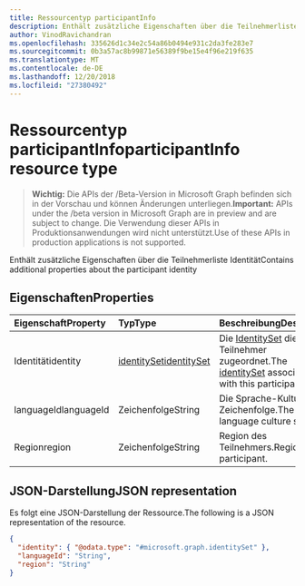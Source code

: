 ```yaml
---
title: Ressourcentyp participantInfo
description: Enthält zusätzliche Eigenschaften über die Teilnehmerliste Identität
author: VinodRavichandran
ms.openlocfilehash: 335626d1c34e2c54a86b0494e931c2da3fe283e7
ms.sourcegitcommit: 0b3a57ac8b99871e56389f9be15e4f96e219f635
ms.translationtype: MT
ms.contentlocale: de-DE
ms.lasthandoff: 12/20/2018
ms.locfileid: "27380492"
---
```

# <a name="participantinfo-resource-type"></a><span data-ttu-id="7c89f-103">Ressourcentyp participantInfo</span><span class="sxs-lookup"><span data-stu-id="7c89f-103">participantInfo resource type</span></span>

> <span data-ttu-id="7c89f-104">**Wichtig:** Die APIs der /Beta-Version in Microsoft Graph befinden sich in der Vorschau und können Änderungen unterliegen.</span><span class="sxs-lookup"><span data-stu-id="7c89f-104">**Important:** APIs under the /beta version in Microsoft Graph are in preview and are subject to change.</span></span> <span data-ttu-id="7c89f-105">Die Verwendung dieser APIs in Produktionsanwendungen wird nicht unterstützt.</span><span class="sxs-lookup"><span data-stu-id="7c89f-105">Use of these APIs in production applications is not supported.</span></span>

<span data-ttu-id="7c89f-106">Enthält zusätzliche Eigenschaften über die Teilnehmerliste Identität</span><span class="sxs-lookup"><span data-stu-id="7c89f-106">Contains additional properties about the participant identity</span></span>

## <a name="properties"></a><span data-ttu-id="7c89f-107">Eigenschaften</span><span class="sxs-lookup"><span data-stu-id="7c89f-107">Properties</span></span>

| <span data-ttu-id="7c89f-108">Eigenschaft</span><span class="sxs-lookup"><span data-stu-id="7c89f-108">Property</span></span>       | <span data-ttu-id="7c89f-109">Typ</span><span class="sxs-lookup"><span data-stu-id="7c89f-109">Type</span></span>                          | <span data-ttu-id="7c89f-110">Beschreibung</span><span class="sxs-lookup"><span data-stu-id="7c89f-110">Description</span></span>  |
|:---------------|:------------------------------|:-------------|
| <span data-ttu-id="7c89f-111">Identität</span><span class="sxs-lookup"><span data-stu-id="7c89f-111">identity</span></span>       | [<span data-ttu-id="7c89f-112">identitySet</span><span class="sxs-lookup"><span data-stu-id="7c89f-112">identitySet</span></span>](identityset.md) | <span data-ttu-id="7c89f-113">Die [IdentitySet](identityset.md) dieser Teilnehmer zugeordnet.</span><span class="sxs-lookup"><span data-stu-id="7c89f-113">The [identitySet](identityset.md) associated with this participant.</span></span> |
| <span data-ttu-id="7c89f-114">languageId</span><span class="sxs-lookup"><span data-stu-id="7c89f-114">languageId</span></span>     | <span data-ttu-id="7c89f-115">Zeichenfolge</span><span class="sxs-lookup"><span data-stu-id="7c89f-115">String</span></span>                        | <span data-ttu-id="7c89f-116">Die Sprache-Kultur-Zeichenfolge.</span><span class="sxs-lookup"><span data-stu-id="7c89f-116">The language culture string.</span></span> |
| <span data-ttu-id="7c89f-117">Region</span><span class="sxs-lookup"><span data-stu-id="7c89f-117">region</span></span>         | <span data-ttu-id="7c89f-118">Zeichenfolge</span><span class="sxs-lookup"><span data-stu-id="7c89f-118">String</span></span>                        | <span data-ttu-id="7c89f-119">Region des Teilnehmers.</span><span class="sxs-lookup"><span data-stu-id="7c89f-119">Region of the participant.</span></span> |

## <a name="json-representation"></a><span data-ttu-id="7c89f-120">JSON-Darstellung</span><span class="sxs-lookup"><span data-stu-id="7c89f-120">JSON representation</span></span>

<span data-ttu-id="7c89f-121">Es folgt eine JSON-Darstellung der Ressource.</span><span class="sxs-lookup"><span data-stu-id="7c89f-121">The following is a JSON representation of the resource.</span></span>

<!-- {
  "blockType": "resource",
  "optionalProperties": [
    "languageId", "region"
  ],
  "@odata.type": "microsoft.graph.participantInfo"
}-->
```json
{
  "identity": { "@odata.type": "#microsoft.graph.identitySet" },
  "languageId": "String",
  "region": "String"
}
```

<!-- uuid: 8fcb5dbc-d5aa-4681-8e31-b001d5168d79
2015-10-25 14:57:30 UTC -->
<!-- {
  "type": "#page.annotation",
  "description": "participantInfo resource",
  "keywords": "",
  "section": "documentation",
  "tocPath": ""
}-->